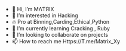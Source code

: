 - 👋 Hi, I’m MΛƬЯIX
- 👀 I’m interested in Hacking
- 🔥 Pro at Binning,Carding,Ethical,Python
- 🌱 I’m currently learning Cracking , Ruby
- 💞️ I’m looking to collaborate on projects
- 📫 How to reach me Https://T.me/Matrix_Xy

<!---
Matrix/Matrix is a ✨ special ✨ repository because its `README.md` (this file) appears on your GitHub profile.
You can click the Preview link to take a look at your changes.
--->
